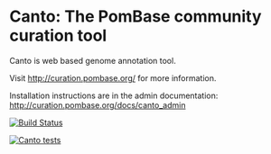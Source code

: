Canto: The PomBase community curation tool
===================================

Canto is web based genome annotation tool.

Visit http://curation.pombase.org/ for more information.

Installation instructions are in the admin documentation:
  http://curation.pombase.org/docs/canto_admin

[![Build Status](https://api.travis-ci.org/pombase/canto.svg?branch=master)](https://travis-ci.org/pombase/canto)

[![Canto tests](https://github.com/pombase/canto/workflows/Canto%20tests/badge.svg)](https://github.com/pombase/canto/actions)
